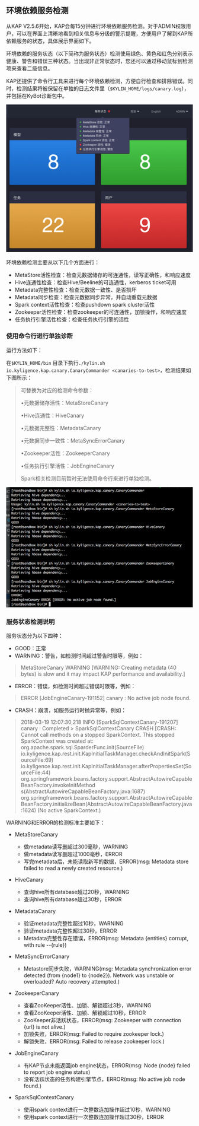 ## 环境依赖服务检测

从KAP V2.5.6开始，KAP会每15分钟进行环境依赖服务检测。对于ADMIN权限用户，可以在界面上清晰地看到相关信息与分级的警示提醒，方便用户了解到KAP所依赖服务的状态，具体展示界面如下。

环境依赖的服务状态（以下简称为服务状态）检测使用绿色、黄色和红色分别表示健康、警告和错误三种状态。当出现非正常状态时，您还可以通过移动鼠标到检测项来查看二级信息。

KAP还提供了命令行工具来进行每个环境依赖检测，方便自行检查和排除错误。同时，检测结果将被保留在单独的日志文件里（`$KYLIN_HOME/logs/canary.log`），并包括在KyBot诊断包中。

![服务状态检测](images/service_status.cn.png)

环境依赖检测主要从以下几个方面进行：

* MetaStore活性检查：检查元数据储存的可连通性，读写正确性，和响应速度
* Hive连通性检查：检查Hive/Beeline的可连通性，kerberos ticket可用
* Metadata完整性检查：检查元数据一致性、是否损坏
* Metadata同步检查：检查元数据同步异常，并自动重载元数据
* Spark context活性检查：检查pushdown spark cluster活性
* Zookeeper活性检查：检查zookeeper的可连通性，加锁操作，和响应速度
* 任务执行引擎活性检查：检查任务执行引擎的活性



### 使用命令行进行单独诊断

运行方法如下：

在`$KYLIN_HOME/bin` 目录下执行`./kylin.sh io.kyligence.kap.canary.CanaryCommander <canaries-to-test>`，检测结果如下图所示：

> <canaries-to-test>可替换为对应的检测命令参数：
>
> •元数据储存活性：MetaStoreCanary 
>
> •Hive连通性：HiveCanary
>
> •元数据完整性：MetadataCanary
>
> •元数据同步一致性：MetaSyncErrorCanary
>
> •Zookeeper活性：ZookeeperCanary
>
> •任务执行引擎活性：JobEngineCanary
>
> Spark相关检测目前暂时无法使用命令行来进行单独检测。

![使用命令行工具进行单独检测](images/canary.png)

### 服务状态检测说明

服务状态分为以下四种：

+ GOOD：正常
+ WARNING：警告，如检测时间超过警告时限等，例如：
> MetaStoreCanary WARNING [WARNING: Creating metadata (40 bytes) is slow and it may impact KAP performance and availability.]
+ ERROR：错误，如检测时间超过错误时限等，例如：
> ERROR [JobEngineCanary-191152] canary : No active job node found.
+ CRASH：崩溃，如服务运行时抛异常等，例如：
> 2018-03-19 12:07:30,218 INFO  [SparkSqlContextCanary-191207] canary : Completed > SparkSqlContextCanary CRASH [CRASH: Cannot call methods on a stopped SparkContext.
> This stopped SparkContext was created at:
> org.apache.spark.sql.SparderFunc.init(SourceFile)
> io.kyligence.kap.rest.init.KapInitialTaskManager.checkAndInitSpark(SourceFile:69)
> io.kyligence.kap.rest.init.KapInitialTaskManager.afterPropertiesSet(SourceFile:44)
> org.springframework.beans.factory.support.AbstractAutowireCapableBeanFactory.invokeInitMethod
>  s(AbstractAutowireCapableBeanFactory.java:1687)
> org.springframework.beans.factory.support.AbstractAutowireCapableBeanFactory.initializeBean(AbstractAutowireCapableBeanFactory.java:1624)
> (No active SparkContext.)

WARNING和ERROR的检测标准主要如下：
+ MetaStoreCanary
  - 做metadata读写删超过300毫秒，WARNING
  - 做metadata读写删超过1000毫秒，ERROR
  - 写完metadata后，未能读取新写的数据，ERROR(msg: Metadata store failed to read a newly created resource.)

+ HiveCanary
  - 查询hive所有database超过20秒，WARNING
  - 查询hive所有database超过30秒，ERROR

+ MetadataCanary
  - 验证metadata完整性超过10秒，WARNING
  - 验证metadata完整性超过30秒，ERROR
  - Metadata完整性存在错误，ERROR(msg: Metadata {entities} corrupt, with rule --{rule})

+ MetaSyncErrorCanary
  - Metastore同步失败，WARNING(msg: Metadata synchronization error detected (from {node1} to {node2}). Network was unstable or overloaded? Auto recovery attempted.)

+ ZookeeperCanary
  - 查看ZooKeeper活性、加锁、解锁超过3秒，WARNING
  - 查看ZooKeeper活性、加锁、解锁超过10秒，ERROR
  - ZooKeeper非活跃状态，ERROR(msg: Zookeeper with connection {url} is not alive.)
  - 加锁失败，ERROR(msg: Failed to require zookeeper lock.)
  - 解锁失败，ERROR(msg: Failed to release zookeeper lock.)

+ JobEngineCanary
  - 有KAP节点未能返回job engine状态，ERROR(msg: Node {node} failed to report job engine status)
  - 没有活跃状态的任务构建引擎节点，ERROR(msg: No active job node found.)

+ SparkSqlContextCanary
  - 使用spark context进行一次整数连加操作超过10秒，WARNING
  - 使用spark context进行一次整数连加操作超过30秒，ERROR